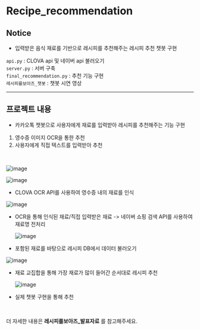 # Recipe_recommendation

## Notice
- 입력받은 음식 재료를 기반으로 레시피를 추천해주는 레시피 추천 챗봇 구현
  
```api.py``` : CLOVA api 및 네이버 api 불러오기 <br/>
```server.py``` : 서버 구축 <br/>
```final_recommendation.py``` : 추천 기능 구현 <br/>
```레시피를보아즈_챗봇``` : 챗봇 시연 영상 <br/>

----------------------------------------------------------------------

## 프로젝트 내용 </br>

- 카카오톡 챗봇으로 사용자에게 재료를 입력받아 레시피를 추천해주는 기능 구현
1.  영수증 이미지 OCR을 통한 추천
2.  사용자에게 직접 텍스트를 입력받아 추천

<br/>

![image](https://github.com/Sunni-yoon/Recipe_recommendation/assets/118954283/39c6caeb-8477-4e25-93b4-6879df5d1c36)


![image](https://github.com/Sunni-yoon/Recipe_recommendation/assets/118954283/dfdbcf24-bd6e-481e-88b9-0eeb16fbedde)

- CLOVA OCR API를 사용하여 영수증 내의 재료를 인식

![image](https://github.com/Sunni-yoon/Recipe_recommendation/assets/118954283/e559d6e0-1b8d-4c7d-bf48-26600154928b)

- OCR을 통해 인식된 재료/직접 입력받은 재료 -> 네이버 쇼핑 검색 API를 사용하여 재료명 전처리

  ![image](https://github.com/Sunni-yoon/Recipe_recommendation/assets/118954283/2b0a7c99-9de7-41f3-8d84-7078d2977754)

- 포함된 재료를 바탕으로 레시피 DB에서 데이터 불러오기

![image](https://github.com/Sunni-yoon/Recipe_recommendation/assets/118954283/c7d0aa94-a1a5-45b4-a159-1475e757a21e)

- 재료 교집합을 통해 가장 재료가 많이 들어간 순서대로 레시피 추천

  ![image](https://github.com/Sunni-yoon/Recipe_recommendation/assets/118954283/af0d5a18-3537-4fa9-9ca3-97de44bb0abf)

- 실제 챗봇 구현을 통해 추천
<br/>

더 자세한 내용은 **레시피를보아즈_발표자료** 를 참고해주세요.
